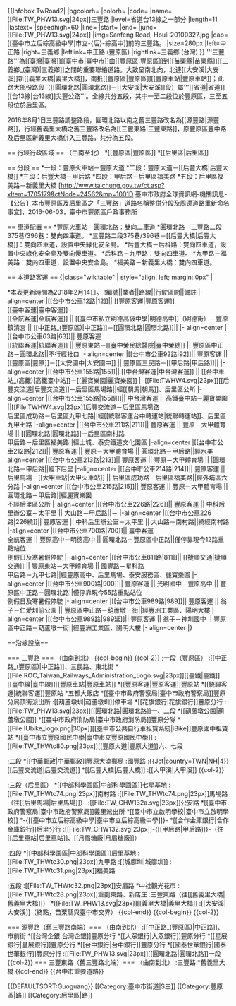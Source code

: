 {{Infobox TwRoad2|
|bgcolorh=
|colorh=
|code=
|name=[[File:TW_PHW13.svg|24px]]三豐路
|level=省道台13線之一部分
|length=11
|lastext=
|speedhigh=60
|line=
|start=
|end=
|junc=[[File:TW_PHW13.svg|24px]]
|img=Sanfeng Road, Houli 20100327.jpg
|cap=[[臺中市立后綜高級中學|市立-{后}-綜高中]]前的三豐路。
|size=280px
|left=中正路
|right=三義鄉
|leftlink=中正路 (豐原區)
|rightlink=三義鄉 (台灣)
}}
'''三豐路'''為[[臺灣|臺灣]][[臺中市|臺中市]]由[[豐原區|豐原區]]到[[苗栗縣|苗栗縣]][[三義鄉_(臺灣)|三義鄉]]之間的重要聯絡道路。大致呈南北向，北連[[大安溪|大安溪]]新[[義里大橋|義里大橋]]，南扺[[豐原區|豐原區]][[豐原車站|豐原車站]]；此路大部份路段（[[圓環北路|圓環北路]]－[[大安溪|大安溪]]段）屬'''[[省道|省道]][[台13線|台13線]]尖豐公路'''。全線共分五段，其中一至二段位於豐原區，三至五段位於后里區。

2016年8月1日三豐路調整路段，圓環北路以南之舊三豐路改名為[[源豐路|源豐路]]，行經舊義里大橋之舊三豐路改名為[[三豐東路|三豐東路]]，原豐原區豐中路及后里區新義里大橋併入三豐路，共分為五段。

== 行經行政區域 ==
（由南至北）
*[[豐原區|豐原區]]
*[[后里區|后里區]]

== 分段 ==
*一段：豐原火車站－豐原大道
*二段：豐原大道－[[后豐大橋|后豐大橋]]
*三段：后豐大橋－甲后路
*四段：甲后路－后里區福美路
*五段：后里區福美路－新義里大橋
<ref>[http://www.taichung.gov.tw/ct.asp?xItem=1705179&ctNode=24562&mp=1001D 臺中市政府全球資訊網-機關訊息-【公告】本市豐原區及后里區之「三豐路」道路名稱整併分段及周邊道路重新命名事宜]，2016-06-03，臺中市豐原區戶政事務所</ref>

== 車道配置 ==
*豐原火車站－圓環北路：雙向二車道
*圓環北路－三豐路二段375巷/396巷：雙向四車道。
*三豐路二段375巷/396巷－[[后豐大橋|后豐大橋]]：雙向四車道，設置中央綠化安全島。
*后豐大橋－后科路：雙向四車道，設置中央綠化安全島及雙向慢車道。
*后科路－九甲路：雙向四車道。
*九甲路－福美路：雙向四車道，設置中央安全島。
*福美路－新義里大橋：雙向四車道。

== 本道路客運 ==
{|class="wikitable" | style="align: left; margin: 0px" |
<!--{border="1" algin=left-->
*本表更新時間為2018年2月14日。
!編號||業者||路線||行駛區間||備註
|- align=center
|[[台中市公車12路|12]]|| [[豐原客運|豐原客運]]<br>[[臺中客運|臺中客運]]<br>[[全航客運|全航客運]] || [[臺中市私立明德高級中學|明德高中]]（明德街）－豐原鎮清宮 || [[中正路_(豐原區)|中正路]]－[[圓環北路|圓環北路]]||
|- align=center
|[[台中市公車63路|63]]|| 豐原客運<br>[[統聯客運|統聯客運]] || 豐原東站－[[臺中榮民總醫院|臺中榮總]] || 豐原區中正路－圓環北路||不行經社口
|- align=center
|[[台中市公車92路|92]]|| 豐原客運 || [[豐原區|豐原]]－[[大安國中|大安國中]] || 豐原區三民路－[[甲后路|甲后路]]||
|- align=center
|[[台中市公車155路|155]]|| [[中台灣客運|中台灣客運]] || [[台中車站_(高鐵)|高鐵臺中站]]－[[麗寶樂園|麗寶樂園]] || [[File:TWHW4.svg|23px]][[后豐交流道|后豐交流道]]－后里區馬場路||經[[朝馬|朝馬]]、后里區公所
|-align=center
|[[台中市公車155路|155副]]|| 中台灣客運 || 高鐵臺中站－麗寶樂園 ||[[File:TWHW4.svg|23px]]后豐交流道－后里區馬場路<br>后里區成功路－后里區九甲七路||經[[統聯客運台中轉運站|統聯轉運站]]、后里區九甲七路
|-align=center
|[[台中市公車211路|211]]|| 豐原客運 || 豐原－大甲體育場 || [[圓環北路|圓環北路]]－后里區南村路<br>甲后路－后里區福美路||經土城、泰安鐵道文化園區
|-align=center
|[[台中市公車212路|212]]|| 豐原客運 || 豐原－大甲體育場 || 圓環北路－甲后路||經水美
|-align=center
|[[台中市公車213路|213]]|| 豐原客運 || 豐原－大甲體育場 || |圓環北路－甲后路||經下后里
|-align=center
|[[台中市公車214路|214]]|| 豐原客運 || 后里馬場－[[大甲車站|大甲火車站]] || 后里區成功路－后里區福美路||經外埔區六分路
|-align=center
|[[台中市公車215路|215]]|| 豐原客運 || 豐原－大甲體育場 || 圓環北路－甲后路||經麗寶樂園<br>不經后里區公所
|-align=center
|[[台中市公車226路|226]]|| 豐原客運 || 中科后里辦公室－太平里 || 大山路－甲后路||－
|-align=center
|[[台中市公車226路|226繞]]|| 豐原客運 || 中科后里辦公室－太平里 || 大山路－南村路||繞經南村路
|-align=center
|[[台中市公車700路|700]]|| 臺中客運<br>全航客運 || 豐原高中－明德高中 || 圓環北路－豐原區中正路||僅停靠現今12路重點站位<br>例假日及寒暑假停駛
|- align=center
|[[台中市公車811路|811]]|| [[捷順交通|捷順交通]] || 豐原東站－大甲體育場 || 國豐路－星科路<br>甲后路－九甲七路||經豐原高中、后里馬場、泰安服務區、麗寶樂園
|-align=center
|[[台中市公車900路|900]]|| 豐原客運 || 光明國中－豐原高中 || 豐原區中正路－圓環北路||僅停靠現今55路重點站位<br>例假日及寒暑假停駛
|- align=center
|[[台中市公車989路|989]]|| 豐原客運 || 翁子－仁愛圳前公園 || 豐原區中正路－葫蘆墩一街||經豐洲工業區、陽明大樓
|- align=center
|[[台中市公車989路|989延]]|| 豐原客運 || 翁子－神圳國中 || 豐原區中正路－葫蘆墩一街||經豐洲工業區、陽明大樓
|- align=center
|}

==沿線設施==

=== 三豐路 ===
（由南到北）
{{col-begin}}
{{col-2}}
;一段（豐原區）
:[[中正路_(豐原區)|中正路]]、三民路、東北街
*[[File:ROC_Taiwan_Railways_Administration_Logo.svg|23px]][[臺鐵|臺鐵]][[臺中線|臺中線]][[豐原車站|豐原車站]]
*[[豐原客運|豐原客運]]豐原站
*[[統聯客運|統聯客運]]豐原站
*五都大飯店
*[[臺中市政府警察局|臺中市政府警察局]]豐原分局頂街派出所
:[[葫蘆墩圳|葫蘆墩圳]]停車場
*[[花旗銀行|花旗銀行]]豐原分行
:[[File:TW_PHW13.svg|23px]][[圓環北路|圓環北路]]一、二段
*[[葫蘆墩公園|葫蘆墩公園]]
*[[臺中市政府消防局|臺中市政府消防局]]豐原分隊
*[[File:IUbike_logo.png|30px]][[臺中市公共自行車租賃系統|iBike]]豐原國中租賃站
*[[臺中市立豐原國民中學|臺中市立豐原國民中學]]
:[[File:TW_THWtc80.png|23px]][[豐原大道|豐原大道]]六、七段

;二段
*[[中華郵政|中華郵政]]豐原大湳郵局
:國豐路
:{{Jct|country=TWN|NH|4}}[[后豐交流道|后豐交流道]]
*[[后豐大橋|后豐大橋]]
:[[大甲溪|大甲溪]]
{{col-2}}

;三段（后里區）
*[[中部科學園區|中部科學園區]]七星基地
:[[File:TW_THWtc74.png|23px]]南村路
:[[File:TW_THWtc74.png|23px]]馬場路（往[[后里馬場|后里馬場]]）
:[[File:TW_CHW132a.svg|23px]]公安路
*[[臺中市政府警察局|臺中市政府警察局]]義里派出所
*[[臺中市立啟明學校|臺中市立啟明學校]]
*-{[[臺中市立后綜高級中學|臺中市立后綜高級中學]]}-
*[[合作金庫銀行|合作金庫銀行]]后里分行
:[[File:TW_CHW132.svg|23px]]-{[[甲后路|甲后路]]}-（往[[后里車站|后里車站]]、[[月眉糖廠|月眉糖廠]]）

;四段
*[[中部科學園區|中部科學園區]]后里基地
:[[File:TW_THWtc30.png|23px]]九甲路
:[[城廍圳|城廍圳]]
:[[File:TW_THWtc31.png|23px]]福美路

;五段
:[[File:TW_THWtc32.png|23px]]安眉路
*中社觀光花市
:[[File:TW_THWtc28.png|23px]]重劃東路、新店庄
:三豐東路（往[[舊義里大橋|舊義里大橋]]）
*[[File:TW_PHW13.svg|23px]][[義里大橋|義里大橋]]
:[[大安溪|大安溪]]（終點，苗栗縣與臺中市交界）
{{col-end}}
{{col-begin}}
{{col-2}}

=== 源豐路（舊三豐路南端）===
（由南到北）
:[[中正路_(豐原區)|中正路]]、市前街
*[[台灣企銀|台灣企銀]]豐原分行
*[[大眾銀行|大眾銀行]]豐原分行
*[[星展銀行|星展銀行]]豐原分行
*[[台中銀行|台中銀行]]豐原分行
*[[國泰世華銀行|國泰世華銀行]]豐原分行
:[[File:TW_PHW13.svg|23px]][[圓環北路|圓環北路]]一段
{{col-2}}
=== 三豐東路（舊三豐路北端）===
（由南到北）
:三豐路
*舊義里大橋
{{col-end}}
{{台中市重要道路}}

{{DEFAULTSORT:Guoguang}}
[[Category:臺中市街道|S三]]
[[Category:豐原區|路]]
[[Category:后里區|路]]